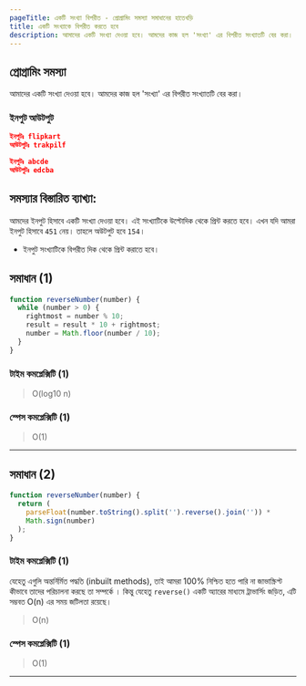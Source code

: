 ```yaml
---
pageTitle: একটি সংখ্যা বিপরীত - প্রোগ্রামিং সমস্যা সমাধানের হাতেখড়ি
title: একটি সংখ্যাকে বিপরীত করতে হবে
description: আমাদের একটি সংখ্যা দেওয়া হবে। আমদের কাজ হল 'সংখ্যা' এর বিপরীত সংখ্যাতটি বের করা।
---
```


## প্রোগ্রামিং সমস্যা

আমাদের একটি সংখ্যা দেওয়া হবে। আমদের কাজ হল 'সংখ্যা' এর বিপরীত সংখ্যাতটি বের করা।

### ইনপুট আউটপুট

```json
ইনপুটঃ flipkart
আউটপুটঃ trakpilf

ইনপুটঃ abcde
আউটপুটঃ edcba
```

## সমস্যার বিস্তারিত ব্যাখ্যা:

আমদের ইনপুট হিসাবে একটি সংখ্যা দেওয়া হবে। এই সংখ্যাটিকে উল্টোদিক থেকে প্রিন্ট করতে হবে। এখন যদি আমরা ইনপুট হিসাবে `451` নেয়। তাহলে অউটপুট হবে `154`।

- ইনপুট সংখ্যাটিকে বিপরীত দিক থেকে প্রিন্ট করাতে হবে।

## সমাধান (1)

```js
function reverseNumber(number) {
  while (number > 0) {
    rightmost = number % 10;
    result = result * 10 + rightmost;
    number = Math.floor(number / 10);
  }
}
```

### টাইম কমপ্লেক্সিটি (1)

> O(log10 n)

### স্পেস কমপ্লেক্সিটি (1)

> O(1)

---

## সমাধান (2)

```js
function reverseNumber(number) {
  return (
    parseFloat(number.toString().split('').reverse().join('')) *
    Math.sign(number)
  );
}
```

### টাইম কমপ্লেক্সিটি (1)

যেহেতু এগুলি অন্তর্নির্মিত পদ্ধতি (inbuilt methods), তাই আমরা 100% নিশ্চিত হতে পারি না জাভাস্ক্রিপ্ট কীভাবে তাদের পরিচালনা করছে তা সম্পর্কে । কিন্তু যেহেতু `reverse()` একটি অ্যারের মাধ্যমে ট্রাভার্সিং জড়িত, এটি সম্ভবত O(n) এর সময় জটিলতা রয়েছে।

> O(n)

### স্পেস কমপ্লেক্সিটি (1)

> O(1)

---
